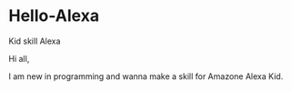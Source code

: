 # Hello-Alexa
Kid skill Alexa

Hi all,

I am new in programming and wanna make a skill for Amazone Alexa Kid.
